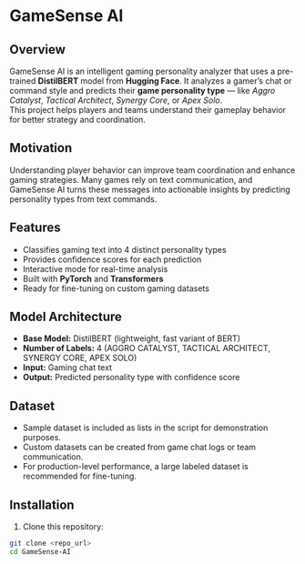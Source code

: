 # GameSense AI

## Overview
GameSense AI is an intelligent gaming personality analyzer that uses a pre-trained **DistilBERT** model from **Hugging Face**. It analyzes a gamer’s chat or command style and predicts their **game personality type** — like *Aggro Catalyst*, *Tactical Architect*, *Synergy Core*, or *Apex Solo*.  
This project helps players and teams understand their gameplay behavior for better strategy and coordination.

## Motivation
Understanding player behavior can improve team coordination and enhance gaming strategies. Many games rely on text communication, and GameSense AI turns these messages into actionable insights by predicting personality types from text commands.

## Features
- Classifies gaming text into 4 distinct personality types
- Provides confidence scores for each prediction
- Interactive mode for real-time analysis
- Built with **PyTorch** and **Transformers**
- Ready for fine-tuning on custom gaming datasets

## Model Architecture
- **Base Model:** DistilBERT (lightweight, fast variant of BERT)  
- **Number of Labels:** 4 (AGGRO CATALYST, TACTICAL ARCHITECT, SYNERGY CORE, APEX SOLO)  
- **Input:** Gaming chat text  
- **Output:** Predicted personality type with confidence score  

## Dataset
- Sample dataset is included as lists in the script for demonstration purposes.  
- Custom datasets can be created from game chat logs or team communication.  
- For production-level performance, a large labeled dataset is recommended for fine-tuning.

## Installation
1. Clone this repository:  
```bash
git clone <repo_url>
cd GameSense-AI
